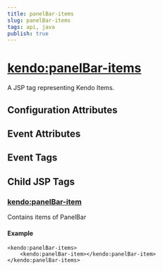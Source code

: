 ```yaml
---
title: panelBar-items
slug: panelBar-items
tags: api, java
publish: true
---
```


# <kendo:panelBar-items>
A JSP tag representing Kendo Items.

## Configuration Attributes


## Event Attributes


## Event Tags
 

## Child JSP Tags

### [<kendo:panelBar-item>](/api/wrappers/jsp/panelbar/item)

Contains items of PanelBar

#### Example

    <kendo:panelBar-items>
        <kendo:panelBar-item></kendo:panelBar-item>
    </kendo:panelBar-items>
 
